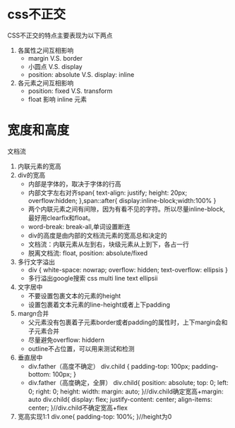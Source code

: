 # css不正交
CSS不正交的特点主要表现为以下两点
1. 各属性之间互相影响
    - margin V.S. border
    - 小圆点 V.S. display
    - position: absolute V.S. display: inline
2. 各元素之间互相影响
    - position: fixed V.S. transform
    - float 影响 inline 元素

# 宽度和高度
文档流
1. 内联元素的宽高
2. div的宽高
    - 内部是字体的，取决于字体的行高
    - 内部文字左右对齐span{ text-align: justify; height: 20px; overflow:hidden; },span::after{ display:inline-block;width:100% }
    - 两个内联元素之间有间隙，因为有看不见的字符。所以尽量inline-block,最好用clearfix和float。
    - word-break: break-all,单词设置断连
    - div的高度是由内部的文档流元素的宽高总和决定的
    - 文档流：内联元素从左到右，块级元素从上到下，各占一行
    - 脱离文档流: float, position: absolute/fixed
3. 多行文字溢出
    - div { white-space: nowrap;
        overflow: hidden;
        text-overflow: ellipsis
        }
    - 多行溢出google搜索 css multi line text ellipsii
4. 文字居中
    - 不要设置包裹文本的元素的height
    - 设置包裹着文本元素的line-height或者上下padding
5. margn合并
    - 父元素没有包裹着子元素border或者padding的属性时，上下margin会和子元素合并
    - 尽量避免overflow: hiddern
    - outline不占位置，可以用来测试和检测
6. 垂直居中
    - div.father（高度不确定）
        div.child
        {
            padding-top: 100px;
            padding-bottom: 100px;
        }
    - div.father（高度确定，全屏）
        div.child{
            position: absolute;
            top: 0;
            left: 0;
            right: 0;
            height: 
            width: 
            margin: auto;
        }//div.child确定宽高+margin: auto
        div.child{
            display: flex;
            justify-content: center;
            align-items: center;
        }//div.child不确定宽高+flex
7. 宽高实现1:1
div.one{
    padding-top: 100%;
}//height为0
